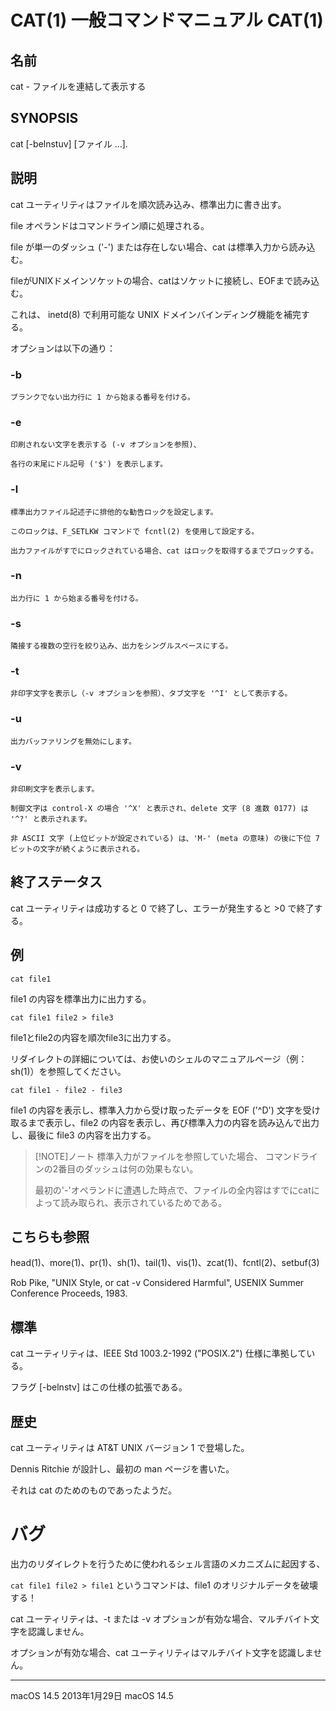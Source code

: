 # CAT(1) 一般コマンドマニュアル CAT(1)

## 名前
cat - ファイルを連結して表示する

## SYNOPSIS
cat [-belnstuv] [ファイル ...].

## 説明
cat ユーティリティはファイルを順次読み込み、標準出力に書き出す。

file オペランドはコマンドライン順に処理される。

file が単一のダッシュ ('-') または存在しない場合、cat は標準入力から読み込む。

fileがUNIXドメインソケットの場合、catはソケットに接続し、EOFまで読み込む。

これは、 inetd(8) で利用可能な UNIX ドメインバインディング機能を補完する。

オプションは以下の通り：

### -b
    ブランクでない出力行に 1 から始まる番号を付ける。

### -e
    印刷されない文字を表示する (-v オプションを参照)、

    各行の末尾にドル記号 ('$') を表示します。

### -l
    標準出力ファイル記述子に排他的な勧告ロックを設定します。

    このロックは、F_SETLKW コマンドで fcntl(2) を使用して設定する。

    出力ファイルがすでにロックされている場合、cat はロックを取得するまでブロックする。

### -n
    出力行に 1 から始まる番号を付ける。

### -s
    隣接する複数の空行を絞り込み、出力をシングルスペースにする。

### -t
    非印字文字を表示し（-v オプションを参照）、タブ文字を '^I' として表示する。

### -u
    出力バッファリングを無効にします。
### -v
    非印刷文字を表示します。

    制御文字は control-X の場合 '^X' と表示され、delete 文字 (8 進数 0177) は '^?' と表示されます。

    非 ASCII 文字 (上位ビットが設定されている) は、'M-' (meta の意味) の後に下位 7 ビットの文字が続くように表示される。

## 終了ステータス
cat ユーティリティは成功すると 0 で終了し、エラーが発生すると >0 で終了する。

## 例
    cat file1

file1 の内容を標準出力に出力する。

    cat file1 file2 > file3

file1とfile2の内容を順次file3に出力する。

リダイレクトの詳細については、お使いのシェルのマニュアルページ（例：sh(1)）を参照してください。

    cat file1 - file2 - file3

file1 の内容を表示し、標準入力から受け取ったデータを EOF ('^D') 文字を受け取るまで表示し、file2 の内容を表示し、再び標準入力の内容を読み込んで出力し、最後に file3 の内容を出力する。

> [!NOTE]ノート
> 標準入力がファイルを参照していた場合、 コマンドラインの2番目のダッシュは何の効果もない。
> 
> 最初の'-'オペランドに遭遇した時点で、ファイルの全内容はすでにcatによって読み取られ、表示されているためである。

## こちらも参照
head(1)、more(1)、pr(1)、sh(1)、tail(1)、vis(1)、zcat(1)、fcntl(2)、setbuf(3)

Rob Pike, "UNIX Style, or cat -v Considered Harmful", USENIX Summer Conference Proceeds, 1983.

## 標準
cat ユーティリティは、IEEE Std 1003.2-1992 ("POSIX.2") 仕様に準拠している。

フラグ [-belnstv] はこの仕様の拡張である。

## 歴史
cat ユーティリティは AT&T UNIX バージョン 1 で登場した。

Dennis Ritchie が設計し、最初の man ページを書いた。

それは cat のためのものであったようだ。

# バグ
出力のリダイレクトを行うために使われるシェル言語のメカニズムに起因する、

`cat file1 file2 > file1` というコマンドは、file1 のオリジナルデータを破壊する！

cat ユーティリティは、-t または -v オプションが有効な場合、マルチバイト文字を認識しません。

オプションが有効な場合、cat ユーティリティはマルチバイト文字を認識しません。

---
macOS 14.5 2013年1月29日 macOS 14.5